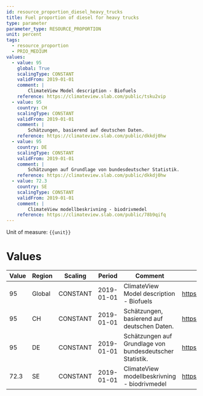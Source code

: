 ```yaml
---
id: resource_proportion_diesel_heavy_trucks
title: Fuel proportion of diesel for heavy trucks
type: parameter
parameter_type: RESOURCE_PROPORTION
unit: percent
tags:
  - resource_proportion
  - PRIO_MEDIUM
values:
  - value: 95
    global: True
    scalingType: CONSTANT
    validFrom: 2019-01-01
    comment: |
        ClimateView Model description - Biofuels
    reference: https://climateview.slab.com/public/tsku2vip
  - value: 95
    country: CH
    scalingType: CONSTANT
    validFrom: 2019-01-01
    comment: |
        Schätzungen, basierend auf deutschen Daten.
    reference: https://climateview.slab.com/public/dkkdj0hw
  - value: 95
    country: DE
    scalingType: CONSTANT
    validFrom: 2019-01-01
    comment: |
        Schätzungen auf Grundlage von bundesdeutscher Statistik.
    reference: https://climateview.slab.com/public/dkkdj0hw
  - value: 72.3
    country: SE
    scalingType: CONSTANT
    validFrom: 2019-01-01
    comment: |
        ClimateView modellbeskrivning - biodrivmedel
    reference: https://climateview.slab.com/public/78b9qifq
---
```



Unit of measure: `{{unit}}`


# Values


| Value | Region | Scaling | Period | Comment | Reference |
|-------|--------|---------|--------|---------|-----------|
| 95 | Global | CONSTANT | 2019-01-01 | ClimateView Model description - Biofuels | https://climateview.slab.com/public/tsku2vip |
| 95 | CH | CONSTANT | 2019-01-01 | Schätzungen, basierend auf deutschen Daten. | https://climateview.slab.com/public/dkkdj0hw |
| 95 | DE | CONSTANT | 2019-01-01 | Schätzungen auf Grundlage von bundesdeutscher Statistik. | https://climateview.slab.com/public/dkkdj0hw |
| 72.3 | SE | CONSTANT | 2019-01-01 | ClimateView modellbeskrivning - biodrivmedel | https://climateview.slab.com/public/78b9qifq |


